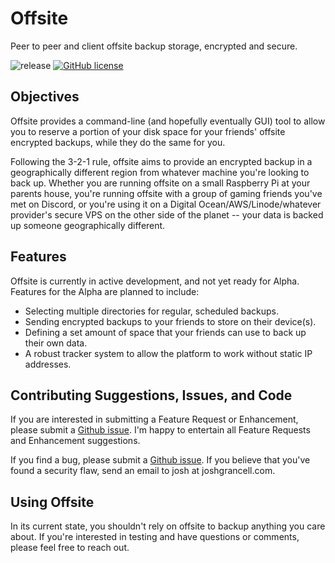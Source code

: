 # Offsite

Peer to peer and client offsite backup storage, encrypted and secure.

![release](https://img.shields.io/github/v/release/jgrancell/offsite?sort=semver&style=for-the-badge)
[![GitHub license](https://img.shields.io/github/license/jgrancell/offsite?color=brightgreen&style=for-the-badge)](https://github.com/jgrancell/offsite/blob/main/LICENSE)

## Objectives

Offsite provides a command-line (and hopefully eventually GUI) tool to allow you to reserve a portion of your disk space for your friends' offsite encrypted backups, while they do the same for you.

Following the 3-2-1 rule, offsite aims to provide an encrypted backup in a geographically different region from whatever machine you're looking to back up. Whether you are running offsite on a small Raspberry Pi at your parents house, you're running offsite with a group of gaming friends you've met on Discord, or you're using it on a Digital Ocean/AWS/Linode/whatever provider's secure VPS on the other side of the planet -- your data is backed up someone geographically different.

## Features

Offsite is currently in active development, and not yet ready for Alpha. Features for the Alpha are planned to include:

* Selecting multiple directories for regular, scheduled backups.
* Sending encrypted backups to your friends to store on their device(s).
* Defining a set amount of space that your friends can use to back up their own data.
* A robust tracker system to allow the platform to work without static IP addresses.

## Contributing Suggestions, Issues, and Code

If you are interested in submitting a Feature Request or Enhancement, please submit a
[Github issue](https://github.com/jgrancell/offsite/issues). I'm happy to entertain
all Feature Requests and Enhancement suggestions.

If you find a bug, please submit a [Github issue](https://github.com/jgrancell/offsite/issues).
If you believe that you've found a security flaw, send an email to josh at joshgrancell.com.

## Using Offsite

In its current state, you shouldn't rely on offsite to backup anything you care about. If you're interested in testing and have questions or comments, please feel free to reach out.